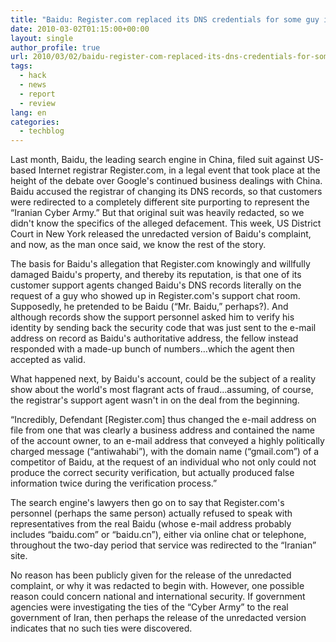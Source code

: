 ```yaml
---
title: "Baidu: Register.com replaced its DNS credentials for some guy in a chat room"
date: 2010-03-02T01:15:00+00:00
layout: single
author_profile: true
url: 2010/03/02/baidu-register-com-replaced-its-dns-credentials-for-some-guy-in-a-chat-room/
tags:
  - hack
  - news
  - report
  - review
lang: en
categories: 
  - techblog
---
```

Last month, Baidu, the leading search engine in China, filed suit against US-based Internet registrar Register.com, in a legal event that took place at the height of the debate over Google's continued business dealings with China. Baidu accused the registrar of changing its DNS records, so that customers were redirected to a completely different site purporting to represent the “Iranian Cyber Army.” But that original suit was heavily redacted, so we didn't know the specifics of the alleged defacement. This week, US District Court in New York released the unredacted version of Baidu's complaint, and now, as the man once said, we know the rest of the story.

The basis for Baidu's allegation that Register.com knowingly and willfully damaged Baidu's property, and thereby its reputation, is that one of its customer support agents changed Baidu's DNS records literally on the request of a guy who showed up in Register.com's support chat room. Supposedly, he pretended to be Baidu (“Mr. Baidu,” perhaps?). And although records show the support personnel asked him to verify his identity by sending back the security code that was just sent to the e-mail address on record as Baidu's authoritative address, the fellow instead responded with a made-up bunch of numbers…which the agent then accepted as valid.

What happened next, by Baidu's account, could be the subject of a reality show about the world's most flagrant acts of fraud…assuming, of course, the registrar's support agent wasn't in on the deal from the beginning.

“Incredibly, Defendant [Register.com] thus changed the e-mail address on file from one that was clearly a business address and contained the name of the account owner, to an e-mail address that conveyed a highly politically charged message (“antiwahabi”), with the domain name (“gmail.com”) of a competitor of Baidu, at the request of an individual who not only could not produce the correct security verification, but actually produced false information twice during the verification process.”

The search engine's lawyers then go on to say that Register.com's personnel (perhaps the same person) actually refused to speak with representatives from the real Baidu (whose e-mail address probably includes “baidu.com” or “baidu.cn”), either via online chat or telephone, throughout the two-day period that service was redirected to the “Iranian” site.

No reason has been publicly given for the release of the unredacted complaint, or why it was redacted to begin with. However, one possible reason could concern national and international security. If government agencies were investigating the ties of the “Cyber Army” to the real government of Iran, then perhaps the release of the unredacted version indicates that no such ties were discovered.